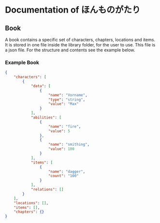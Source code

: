 # Documentation of ほんものがたり

## Book

A book contains a specific set of characters, chapters, locations and items. It is stored in one file inside the library
folder, for the user to use. This file is a json file. For the structure and contents see the example below.

### Example Book
```json
{
	"characters": [
		{
			"data": [
				{
					"name": "Vorname",
					"type": "string",
					"value": "Max"
				}
			],
			"abilities": [
				{
					"name": "fire",
					"value": 5
				},
				{
					"name": "smithing",
					"value": 100
				}
			],
			"items": [
				{
					"name": "dagger",
					"count": "100"
				}
			],
			"relations": []
		}
	],
	"locations": [],
	"items": [],
	"chapters": {}
}
```
